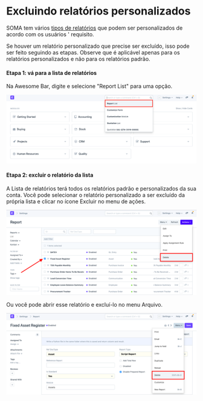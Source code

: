 # Excluindo relatórios personalizados


SOMA tem vários [tipos de relatórios](/docs/pt/customize-erpnext/articles/making-custom-reports) que podem ser personalizados de acordo com os usuários ' requisito.


Se houver um relatório personalizado que precise ser excluído, isso pode ser feito seguindo as etapas. Observe que é aplicável apenas para os relatórios personalizados e não para os relatórios padrão.


#### Etapa 1: vá para a lista de relatórios


Na Awesome Bar, digite e selecione "Report List" para uma opção.


![Report Search](/files/customize-deleting-reports-1.png)


#### Etapa 2: excluir o relatório da lista


A Lista de relatórios terá todos os relatórios padrão e personalizados da sua conta. Você pode selecionar o relatório personalizado a ser excluído da própria lista e clicar no ícone Excluir no menu de ações.


![Lista de relatórios](/files/customize-deleting-reports.png)


Ou você pode abrir esse relatório e excluí-lo no menu Arquivo.


![Report Delete](/files/customize-deleting-reports-2.png)


